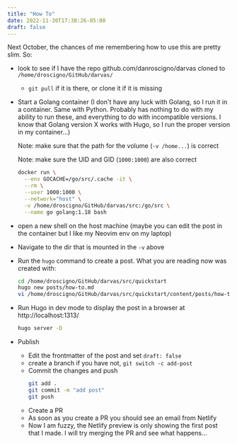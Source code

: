 ```yaml
---
title: "How To"
date: 2022-11-30T17:38:26-05:00
draft: false
---
```


Next October, the chances of me remembering how to use this
are pretty slim.  So:

- look to see if I have the repo github.com/danroscigno/darvas cloned to
`/home/droscigno/GitHub/darvas/`
  - `git pull` if it is there, or clone it if it is missing
- Start a Golang container (I don't have any luck with Golang, so I run it in a container.  Same with Python.  Probably has nothing to do with my ability to run these, and everything to do with incompatible versions.  I know that Golang version X works with Hugo, so I run the proper version in my container...)

  Note: make sure that the path for the volume (`-v /home...`) is correct

  Note: make sure the UID and GID (`1000:1000`) are also correct

  ```bash
  docker run \
    --env GOCACHE=/go/src/.cache -it \
    --rm \
    --user 1000:1000 \
    --network="host" \
    -v /home/droscigno/GitHub/darvas/src:/go/src \
    --name go golang:1.18 bash
   ````
- open a new shell on the host machine (maybe you can edit the post in the container
but I like my Neovim env on my laptop)
- Navigate to the dir that is mounted in the `-v` above
- Run the `hugo` command to create a post.  What you are reading now was created with:
  ```bash
  cd /home/droscigno/GitHub/darvas/src/quickstart
  hugo new posts/how-to.md
  vi /home/droscigno/GitHub/darvas/src/quickstart/content/posts/how-to.md
  ```
- Run Hugo in dev mode to display the post in a browser at http://localhost:1313/
  ```bash
  hugo server -D
  ```
- Publish
  - Edit the frontmatter of the post and set `draft: false`
  - create a branch if you have not, `git switch -c add-post`
  - Commit the changes and push
    ```bash
    git add .
    git commit -m "add post"
    git push
    ```
  - Create a PR
  - As soon as you create a PR you should see an email from Netlify
  - Now I am fuzzy, the Netlify preview is only showing the first post that I made.  I will try merging the PR and see what happens...

